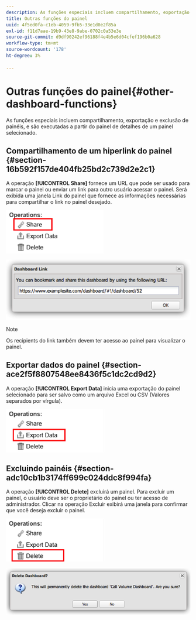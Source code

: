 ```yaml
---
description: As funções especiais incluem compartilhamento, exportação e exclusão de painéis, e são executadas a partir do painel de detalhes de um painel selecionado.
title: Outras funções do painel
uuid: 4f5ed0fa-c1eb-4059-9fb5-33e1d0e2f85a
exl-id: f11d7aae-19b9-43e8-9abe-0702c0a53e3e
source-git-commit: d9df90242ef96188f4e4b5e6d04cfef196b0a628
workflow-type: tm+mt
source-wordcount: '178'
ht-degree: 3%

---
```


# Outras funções do painel{#other-dashboard-functions}

As funções especiais incluem compartilhamento, exportação e exclusão de painéis, e são executadas a partir do painel de detalhes de um painel selecionado.

## Compartilhamento de um hiperlink do painel {#section-16b592f157de404fb25bd2c739d2e2c1}

A operação **[!UICONTROL Share]** fornece um URL que pode ser usado para marcar o painel ou enviar um link para outro usuário acessar o painel. Será exibida uma janela Link do painel que fornece as informações necessárias para compartilhar o link no painel desejado.

![](assets/share.png)

![](assets/dashboard_link.png)

>[!NOTE]
>
>Os recipients do link também devem ter acesso ao painel para visualizar o painel.

## Exportar dados do painel {#section-ace2f5f8807548ee8436f5c1dc2cd9d2}

A operação **[!UICONTROL Export Data]** inicia uma exportação do painel selecionado para ser salvo como um arquivo Excel ou CSV (Valores separados por vírgula).

![](assets/export_data.png)

## Excluindo painéis {#section-adc10cb1b3174ff699c024ddc8f994fa}

A operação **[!UICONTROL Delete]** excluirá um painel. Para excluir um painel, o usuário deve ser o proprietário do painel ou ter acesso de administrador. Clicar na operação Excluir exibirá uma janela para confirmar que você deseja excluir o painel.

![](assets/delete.png)

![](assets/delete2.png)

